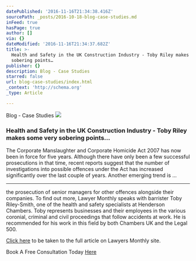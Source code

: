 ```yaml
---
datePublished: '2016-11-16T21:34:38.416Z'
sourcePath: _posts/2016-10-18-blog-case-studies.md
inFeed: true
hasPage: true
author: []
via: {}
dateModified: '2016-11-16T21:34:37.682Z'
title: >-
  Health and Safety in the UK Construction Industry - Toby Riley makes some very
  sobering points…
publisher: {}
description: Blog - Case Studies
starred: false
url: blog-case-studies/index.html
_context: 'http://schema.org'
_type: Article

---
```

Blog - Case Studies
![](https://the-grid-user-content.s3-us-west-2.amazonaws.com/1267bebf-ffd1-466c-b679-f5ed6725daba.jpg)

### Health and Safety in the UK Construction Industry - Toby Riley makes some very sobering points...

The Corporate Manslaughter and Corporate Homicide Act 2007 has now been in force for five years. Although there have only been a few successful prosecutions in that time, recent reports suggest that the number of investigations into possible offences under the Act has increased significantly over the last couple of years. Another emerging trend is ...

---

the prosecution of senior managers for other offences alongside their companies. To find out more, Lawyer Monthly speaks with barrister Toby Riley-Smith, one of the health and safety specialists at Henderson Chambers. Toby represents businesses and their employees in the various coronial, criminal and civil proceedings that follow accidents at work. He is recommended for his work in this field by both Chambers UK and the Legal 500\.

[Click here][0] to be taken to the full article on Lawyers Monthly site.

Book A Free Consultation Today [Here][1]

[0]: http://www.hendersonchambers.co.uk/wp-content/uploads/pdf/toby-riley-smith-h-and-s-in-the-uk-construction-industry-october-2013.pdf
[1]: https://goo.gl/forms/s8sLzQSj8DeLYycu1